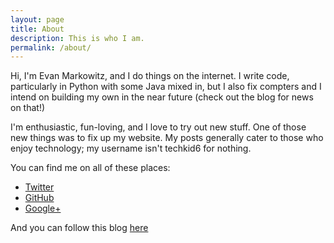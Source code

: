 ```yaml
---
layout: page
title: About
description: This is who I am.
permalink: /about/
---
```


Hi, I'm Evan Markowitz, and I do things on the internet.  I write code, particularly in Python with some Java mixed in, but I also fix compters and I intend on building my own in the near future (check out the blog for news on that!)

I'm enthusiastic, fun-loving, and I love to try out new stuff.  One of those new things was to fix up my website.  My posts generally cater to those who enjoy technology; my username isn't techkid6 for nothing.

You can find me on all of these places:

* [Twitter](https://twitter.com/techkid6)
* [GitHub](https://github.com/techkid6)
* [Google+](https://plus.google.com/+EvanMarkowitz)

And you can follow this blog [here](http://techkid6.com/feed.xml)
